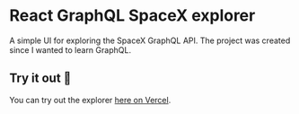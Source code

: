 # React GraphQL SpaceX explorer
A simple UI for exploring the SpaceX GraphQL API. The project was created since I wanted to learn GraphQL.

## Try it out 🚀
You can try out the explorer [here on Vercel](https://react-graphql-spacex.vercel.app/).
